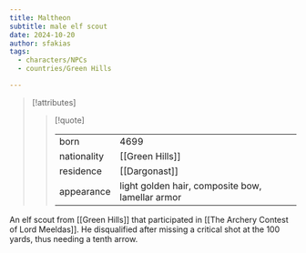 ```yaml
---
title: Maltheon
subtitle: male elf scout
date: 2024-10-20
author: sfakias
tags:
  - characters/NPCs
  - countries/Green Hills

---
```

> [!attributes]
> 
> > [!quote]
> >
> > | | |
> > | --- | --- |
> > | born | 4699 |
> > | nationality | [[Green Hills]] |
> > | residence | [[Dargonast]] |
> > | appearance | light golden hair, composite bow, lamellar armor |

An elf scout from [[Green Hills]] that participated in [[The Archery Contest of Lord Meeldas]]. He disqualified after missing a critical shot at the 100 yards, thus needing a tenth arrow.